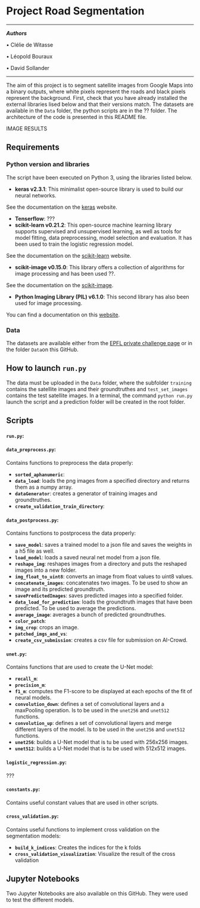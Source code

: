 # Project Road Segmentation 

___

***Authors***

• Clélie de Witasse

• Léopold Bouraux

• David Sollander
___

The aim of this project is to segment satellite images from Google Maps into a binary outputs, where white pixels represent the roads and black pixels represent the background. First, check that you have already installed the external libraries lised below and that their versions match. The datasets are available in the `Data` folder, the python scripts are in the ?? folder. The architecture of the code is presented in this README file.

IMAGE RESULTS

## Requirements

### Python version and libraries
The script have been executed on Python 3, using the libraries listed below.
* **keras v2.3.1**: This minimalist open-source library is used to build our neural networks. 

See the documentation on the [keras](https://keras.io/) website.
* **Tenserflow**: ???
* **scikit-learn v0.21.2**: This open-source machine learning library supports supervised and unsupervised learning, as well as tools for model fitting, data preprocessing, model selection and evaluation. It has been used to train the logistic regression model. 

See the documentation on the [scikit-learn](https://scikit-learn.org/stable/user_guide.html) website.
* **scikit-image v0.15.0**: This library offers a collection of algorithms for image processing and has been used ??. 

See the documentation on the [scikit-image](https://scikit-image.org/docs/stable/).
* **Python Imaging Library (PIL) v6.1.0**: This second library has also been used for image processing.
 
You can find a documentation on this [website](https://python.developpez.com/cours/pilhandbook/).


### Data
The datasets are available either from the [EPFL private challenge page](https://www.crowdai.org/challenges/epfl-ml-road-segmentation) or in the folder `Data`on this GitHub.

## How to launch `run.py`
The data must be uploaded in the `Data` folder, where the subfolder `training` contains the satellite images and their groundtruthes and `test_set_images`  contains the test satellite images. In a terminal, the command `python run.py` launch the script and a prediction folder will be created in the root folder.

## Scripts

#### `run.py`:

#### `data_preprocess.py`:
Contains functions to preprocess the data properly:
* **`sorted_aphanumeric`**: 
* **`data_load`**: loads the png images from a specified directory and returns them as a numpy array.
* **`dataGenerator`**: creates a generator of training images and groundtruthes.
* **`create_validation_train_directory`**: 

#### `data_postprocess.py`:
Contains functions to postprocess the data properly:
* **`save_model`**: saves a trained model to a json file and saves the weights in a h5 file as well.
* **`load_model`**: loads a saved neural net model from a json file.
* **`reshape_img`**: reshapes images from a directory and puts the reshaped images into a new folder.
* **`img_float_to_uint8`**: converts an image from float values to uint8 values.
* **`concatenate_images`**: concatenates two images. To be used to show an image and its predicted groundtruth.
* **`savePredictedImages`**: saves predicted images into a specified folder.
* **`data_load_for_prediction`**: loads the groundtruth images that have been predicted. To be used to average the predictions.
* **`average_image`**: averages a bunch of predicted groundtruthes.
* **`color_patch`**:
* **`img_crop`**: crops an image.
* **`patched_imgs_and_vs`**:
* **`create_csv_submission`**: creates a csv file for submission on AI-Crowd.

#### `unet.py`:
Contains functions that are used to create the U-Net model:
* **`recall_m`**: 
* **`precision_m`**:
* **`f1_m`**: computes the F1-score to be displayed at each epochs of the fit of neural models.
* **`convolution_down`**: defines a set of convolutional layers and a maxPooling operation. Is to be used in the `unet256` and `unet512` functions. 
* **`convolution_up`**: defines a set of convolutional layers and merge different layers of the model. Is to be used in the `unet256` and `unet512` functions. 
* **`unet256`**: builds a U-Net model that is tu be used with 256x256 images.
* **`unet512`**: builds a U-Net model that is tu be used with 512x512 images.

#### `logistic_regression.py`:
???

#### `constants.py`:
Contains useful constant values that are used in other scripts.


#### `cross_validation.py`:
Contains useful functions to implement cross validation on the segmentation models:
* **`build_k_indices`**: Creates the indices for the k folds
* **`cross_validation_visualization`**: Visualize the result of the cross validation

## Jupyter Notebooks
Two Jupyter Notebooks are also available on this GitHub. They were used to test the different models. 



